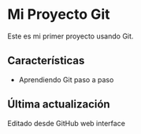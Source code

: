 # Mi Proyecto Git
   
Este es mi primer proyecto usando Git.

## Características
- Aprendiendo Git paso a paso

## Última actualización
Editado desde GitHub web interface
